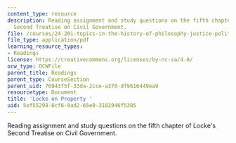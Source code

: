 ```yaml
---
content_type: resource
description: Reading assignment and study questions on the fifth chapter of Locke's
  Second Treatise on Civil Government.
file: /courses/24-201-topics-in-the-history-of-philosophy-justice-political-economy-spring-2016/5ef552988cf69ad265e93182946f5305_MIT24_201S16_Locke_Notes.pdf
file_type: application/pdf
learning_resource_types:
- Readings
license: https://creativecommons.org/licenses/by-nc-sa/4.0/
ocw_type: OCWFile
parent_title: Readings
parent_type: CourseSection
parent_uid: 76943f5f-33da-2cce-a370-df9616449ea9
resourcetype: Document
title: 'Locke on Property '
uid: 5ef55298-8cf6-9ad2-65e9-3182946f5305
---
```

Reading assignment and study questions on the fifth chapter of Locke's Second Treatise on Civil Government.